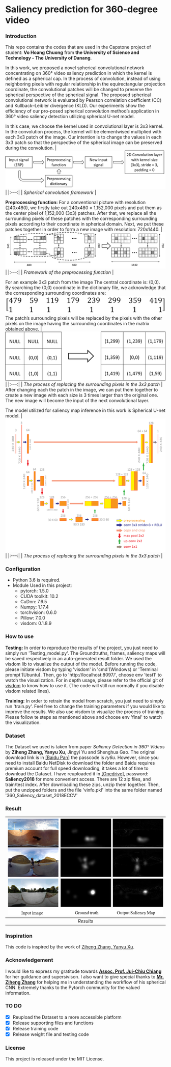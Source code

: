 # Saliency prediction for 360-degree video
### Introduction
This repo contains the codes that are used in the Capstone project of student: **Vo Hoang Chuong** from **the University of Science and Technology - The University of Danang**.

In this work, we proposed a novel spherical convolutional network concentrating on 360° video saliency prediction in which the kernel is defined as a spherical cap. In the process of convolution, instead of using neighboring pixels with regular relationship in the equirectangular projection coordinate, the convolutional patches will be changed to preserve the spherical perspective of the spherical signal. The proposed spherical convolutional network is evaluated by Pearson correlation coefficient (CC) and Kullback–Leibler divergence (KLD). Our experiments show the efficiency of our pro-posed spherical convolution method’s application in 360° video saliency detection utilizing spherical U-net model.

In this case, we choose the kernel used in convolutional layer is 3x3 kernel. In the convolution process, the kernel will be elementwised multiplied with each 3x3 patch of the image. Our intention is to change the values in each 3x3 patch so that the perspective of the spherical image can be preserved during the convolution.
| ![spherical_conv](img/workflow.png) |
|:---:|
| *Spherical convolution framework* |

**Preprocessing function:** For a conventional picture with resolution (240x480), we firstly take out 240x480 = 1,152,000 pixels and put them as the center pixel of 1,152,000 (3x3) patches. After that, we replace all the surrounding pixels of these patches with the corresponding surrounding pixels according to their coordinate in spherical domain. Next, we put these patches together in order to form a new image with resolution: 720x1440.
| ![Preprocessing_function](img/Preprocessing%20function.png) |
|:---:|
| *Framework of the preprocessing function* |

For an example 3x3 patch from the image The central coordinate is: (0,0). By searching the (0,0) coordinate in the dictionary file, we acknowledge that the corresponding surrounding coordinates are: ![coor](img/coor.png)
The patch’s surrounding pixels will be replaced by the pixels with the other pixels on the image having the surrounding coordinates in the matrix obtained above. 
| ![Replacing](img/process%203x3%20patch.png) |
|:---:|
| *The process of replacing the surrounding pixels in the 3x3 patch* |
After changing each the patch in the image, we can put them together to create a new image with each size is 3 times larger than the original one. The new image will become the input of the next convolutional layer.

The model utilized for saliency map inference in this work is Spherical U-net model.
| ![U-net](img/Unet%20new.png) |
|:---:|
| *The process of replacing the surrounding pixels in the 3x3 patch* |

### Configuration
  - Python 3.6 is required.
  - Module Used in this project:
    + pytorch: 1.5.0
    + CUDA toolkit: 10.2
    + CuDnn: 7.6.5
    + Numpy: 1.17.4
    + torchvision: 0.6.0
    + Pillow: 7.0.0
    + visdom: 0.1.8.9
    
### How to use
**Testing:** In order to reproduce the results of the project, you just need to simply run 'Testing_model.py'. The Groundtruths, frames, saliency maps will be saved respectively in an auto-generated result folder. We used the visdom lib to visualize the output of the model. Before running the code, please initiate visdom by typing 'visdom' in 'cmd'(Windows) or 'Terminal prompt'(Ubuntu). Then, go to 'http://localhost:8097/', choose env 'test1' to watch the visualization. For in depth usage, please refer to the official git of [visdom](https://github.com/facebookresearch/visdom) to know how to use it. (The code will still run normally if you disable visdom related lines).

**Training:** In order to retrain the model from scratch, you just need to simply run 'train.py'. Feel free to change the training parameters if you would like to improve the results. We also use visdom to visualize the process of training. Please follow te steps as mentioned above and choose env 'final' to watch the visualization.

### Dataset
The Dataset we used is taken from paper *Saliency Detection in 360° Videos* by **Ziheng Zhang, Yanyu Xu**, Jingyi Yu and Shenghua Gao.
The original download link is in [[Baidu Pan]](https://pan.baidu.com/share/init?surl=akj0-8obIwC9oykTYSUm9Q) the passcode is *ry6u*.
However, since you need to install Baidu NetDisk to download the folder and Baidu requires premium account for full speed downloading, it takes a lot of time to download the Dataset.
I have reuploaded it in [[Onedrive]](https://thcsxuanduong-my.sharepoint.com/:f:/g/personal/hoangchuong_thcsxuanduong_onmicrosoft_com/Eu87CfMhvHlLrGXV9B8mTmwBpgxkz-qNTNMFZFTl7t5JmQ?e=lKZfuX), password: **Saliency2018** for more convenient access.
There are 12 zip files, and train/test index. After downloading these zips, unzip them together. Then, put the unzipped folders and the file 'vinfo.pkl' into the same folder named '360_Saliency_dataset_2018ECCV'

### Result
| ![U-net](img/Result.png) |
|:---:|
| *Results* |

### Inspiration
This code is inspired by the work of [Ziheng Zhang, Yanyu Xu](https://github.com/xuyanyu-shh/Saliency-detection-in-360-video).

### Acknowledgement
I would like to express my gratitude towards **[Assoc. Prof. Jui-Chiu Chiang](https://ieeexplore.ieee.org/author/37416120400)** for her guildance and supersivison. I also want to give special thanks to **[Mr. Ziheng Zhang](https://scholar.google.com/citations?user=QQ2-OOUAAAAJ&hl=en)** for helping me in understanding the workflow of his spherical CNN. Extremely thanks to the Pytorch community for the valued information. 

### TO DO
  - [x] Reupload the Dataset to a more accessible platform
  - [x] Release supporting files and functions
  - [x] Release training code
  - [x] Release weight file and testing code
  
### License
This project is released under the MIT License.
